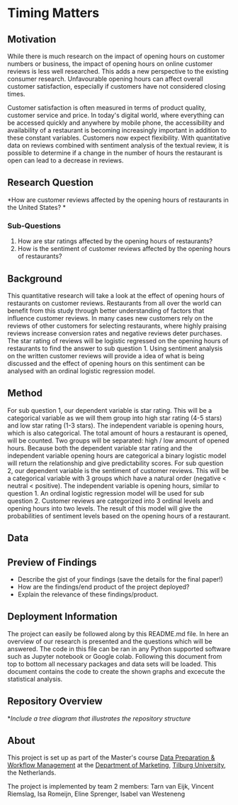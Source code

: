 # Timing Matters

## Motivation
While there is much research on the impact of opening hours on customer numbers or business, the impact of opening hours on online customer reviews is less well researched. This adds a new perspective to the existing consumer research. Unfavourable opening hours can affect overall customer satisfaction, especially if customers have not considered closing times.

Customer satisfaction is often measured in terms of product quality, customer service and price. In today's digital world, where everything can be accessed quickly and anywhere by mobile phone, the accessibility and availability of a restaurant is becoming increasingly important in addition to these constant variables. Customers now expect flexibility. With quantitative data on reviews combined with sentiment analysis of the textual review, it is possible to determine if a change in the number of hours the restaurant is open can lead to a decrease in reviews. 

## Research Question
*How are customer reviews affected by the opening hours of restaurants in the United States? *

### Sub-Questions
1. How are star ratings affected by the opening hours of restaurants? 
2. How is the sentiment of customer reviews affected by the opening hours of restaurants?

## Background
This quantitative research will take a look at the effect of opening hours of restaurants on customer reviews. Restaurants from all over the world can benefit from this study through better understanding of factors that influence customer reviews. In many cases new customers rely on the reviews of other customers for selecting restaurants, where highly praising reviews increase conversion rates and negative reviews deter purchases. The star rating of reviews will be logistic regressed on the opening hours of restaurants to find the answer to sub question 1. Using sentiment analysis on the written customer reviews will provide a idea of what is being discussed and the effect of opening hours on this sentiment can be analysed with an ordinal logistic regression model.

## Method
For sub question 1, our dependent variable is star rating. This will be a categorical variable as we will them group into high star rating (4-5 stars) and low star rating (1-3 stars). The independent variable is opening hours, which is also categorical. The total amount of hours a restaurant is opened, will be counted. Two groups will be separated: high / low amount of opened hours. Because both the dependent variable star rating and the independent variable opening hours are categorical a binary logistic model will return the relationship and give predictability scores. For sub question 2, our dependent variable is the sentiment of customer reviews. This will be a categorical variable with 3 groups which have a natural order (negative \< neutral \< positive). The independent variable is opening hours, similar to question 1. An ordinal logistic regression model will be used for sub question 2. Customer reviews are categorized into 3 ordinal levels and opening hours into two levels. The result of this model will give the probabilities of sentiment levels based on the opening hours of a restaurant.

## Data

## Preview of Findings 
- Describe the gist of your findings (save the details for the final paper!)
- How are the findings/end product of the project deployed?
- Explain the relevance of these findings/product. 

## Deployment Information
The project can easily be followed along by this README.md file. In here an overview of our research is presented and the questions which will be answered. The code in this file can be ran in any Python supported software such as Jupyter notebook or Google colab. Following this document from top to bottom all necessary packages and data sets will be loaded. This document contains the code to create the shown graphs and excecute the statistical analysis. 

## Repository Overview 

**Include a tree diagram that illustrates the repository structure*

## About 

This project is set up as part of the Master's course [Data Preparation & Workflow Management](https://dprep.hannesdatta.com/) at the [Department of Marketing](https://www.tilburguniversity.edu/about/schools/economics-and-management/organization/departments/marketing), [Tilburg University](https://www.tilburguniversity.edu/), the Netherlands.

The project is implemented by team 2 members: Tarn van Eijk, Vincent Riemslag, Isa Romeijn, Eline Sprenger, Isabel van Westeneng
